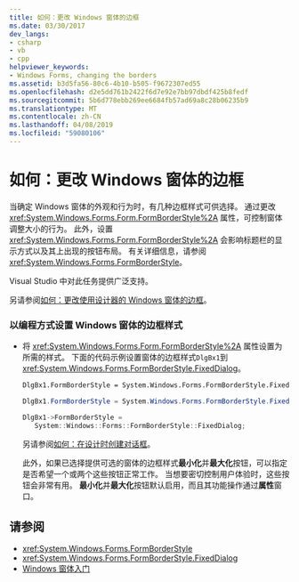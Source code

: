 ```yaml
---
title: 如何：更改 Windows 窗体的边框
ms.date: 03/30/2017
dev_langs:
- csharp
- vb
- cpp
helpviewer_keywords:
- Windows Forms, changing the borders
ms.assetid: b3d5fa56-80c6-4b10-b505-f9672307ed55
ms.openlocfilehash: d2e5dd761b2422f6d7e92e7bb97dbdf425b8fedf
ms.sourcegitcommit: 5b6d778ebb269ee6684fb57ad69a8c28b06235b9
ms.translationtype: MT
ms.contentlocale: zh-CN
ms.lasthandoff: 04/08/2019
ms.locfileid: "59080106"
---
```

# <a name="how-to-change-the-borders-of-windows-forms"></a>如何：更改 Windows 窗体的边框
当确定 Windows 窗体的外观和行为时，有几种边框样式可供选择。 通过更改 <xref:System.Windows.Forms.Form.FormBorderStyle%2A> 属性，可控制窗体调整大小的行为。 此外，设置 <xref:System.Windows.Forms.Form.FormBorderStyle%2A> 会影响标题栏的显示方式以及其上出现的按钮布局。 有关详细信息，请参阅 <xref:System.Windows.Forms.FormBorderStyle>。  
  
 Visual Studio 中对此任务提供广泛支持。  
  
 另请参阅[如何：更改使用设计器的 Windows 窗体的边框](https://docs.microsoft.com/previous-versions/visualstudio/visual-studio-2010/yettzh3e(v=vs.100))。  
  
### <a name="to-set-the-border-style-of-windows-forms-programmatically"></a>以编程方式设置 Windows 窗体的边框样式  
  
-   将 <xref:System.Windows.Forms.Form.FormBorderStyle%2A> 属性设置为所需的样式。 下面的代码示例设置窗体的边框样式`DlgBx1`到<xref:System.Windows.Forms.FormBorderStyle.FixedDialog>。  
  
    ```vb  
    DlgBx1.FormBorderStyle = System.Windows.Forms.FormBorderStyle.FixedDialog  
    ```  
  
    ```csharp  
    DlgBx1.FormBorderStyle = System.Windows.Forms.FormBorderStyle.FixedDialog;  
    ```  
  
    ```cpp  
    DlgBx1->FormBorderStyle =  
       System::Windows::Forms::FormBorderStyle::FixedDialog;  
    ```  
  
     另请参阅[如何：在设计时创建对话框](https://docs.microsoft.com/previous-versions/visualstudio/visual-studio-2010/55cz5x2c(v=vs.100))。  
  
     此外，如果已选择提供可选的窗体的边框样式**最小化**并**最大化**按钮，可以指定是否希望一个或两个这些按钮正常工作。 当想要密切控制用户体验时，这些按钮会非常有用。 **最小化**并**最大化**按钮默认启用，而且其功能操作通过**属性**窗口。  
  
## <a name="see-also"></a>请参阅

- <xref:System.Windows.Forms.FormBorderStyle>
- <xref:System.Windows.Forms.FormBorderStyle.FixedDialog>
- [Windows 窗体入门](getting-started-with-windows-forms.md)
